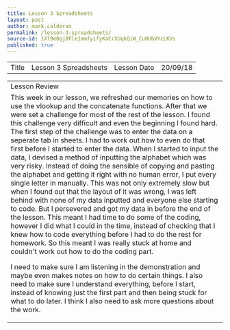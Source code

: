 ```yaml
---
title: Lesson 3 Spreadsheets
layout: post
author: mark.calderan
permalink: /lesson-3-spreadsheets/
source-id: 1Xl9e0qj0Fle1mmfyifyKaCrXUqkQiW_Cu0UbVYcLKVs
published: true
---
```

<table>
  <tr>
    <td>Title</td>
    <td>Lesson 3 Spreadsheets</td>
    <td>Lesson Date</td>
    <td>20/09/18</td>
  </tr>
</table>


<table>
  <tr>
    <td>Lesson Review</td>
  </tr>
  <tr>
    <td>This week in our lesson, we refreshed our memories on how to use the vlookup and the concatenate functions. After that we were set a challenge for most of the rest of the lesson. I found this challenge very difficult and even the beginning I found hard. The first step of the challenge was to enter the data on a seperate tab in sheets. I had to work out how to even do that first before I started to enter the data. When I started to input the data, I devised a method of inputting the alphabet which was very risky. Instead of doing the sensible of copying and pasting the alphabet and getting it right with no human error, I put every single letter in manually. This was not only extremely slow but when I found out that the layout of it was wrong, I was left behind with none of my data inputted and everyone else starting to code. But I persevered and got my data in before the end of the lesson. This meant I had time to do some of the coding, however I did what I could in the time, instead of checking that I knew how to code everything before I had to do the rest for homework. So this meant I was really stuck at home and couldn't work out how to do the coding part.

 I need to make sure I am listening in the demonstration and maybe even makes notes on how to do certain things. I also need to make sure I understand everything, before I start, instead of knowing just the first part and then being stuck for what to do later. I think I also need to ask more questions about the work.</td>
  </tr>
</table>


